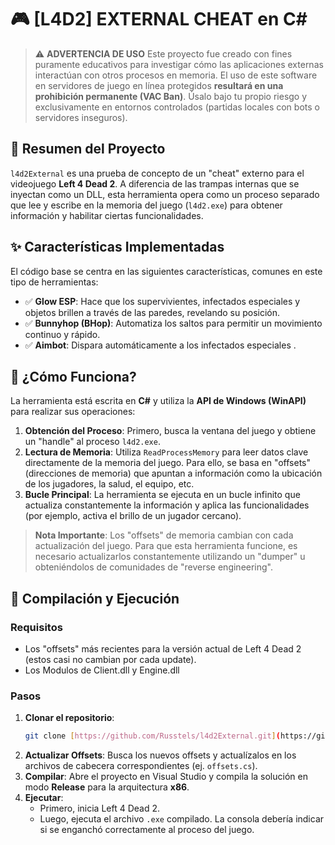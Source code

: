 # 🎮 [L4D2] EXTERNAL CHEAT en C#

> ⚠️ **ADVERTENCIA DE USO**
> Este proyecto fue creado con fines puramente educativos para investigar cómo las aplicaciones externas interactúan con otros procesos en memoria. El uso de este software en servidores de juego en línea protegidos **resultará en una prohibición permanente (VAC Ban)**. Úsalo bajo tu propio riesgo y exclusivamente en entornos controlados (partidas locales con bots o servidores inseguros).

## 🎯 Resumen del Proyecto

`l4d2External` es una prueba de concepto de un "cheat" externo para el videojuego **Left 4 Dead 2**. A diferencia de las trampas internas que se inyectan como un DLL, esta herramienta opera como un proceso separado que lee y escribe en la memoria del juego (`l4d2.exe`) para obtener información y habilitar ciertas funcionalidades.

## ✨ Características Implementadas

El código base se centra en las siguientes características, comunes en este tipo de herramientas:

* ✅ **Glow ESP**: Hace que los supervivientes, infectados especiales y objetos brillen a través de las paredes, revelando su posición.
* ✅ **Bunnyhop (BHop)**: Automatiza los saltos para permitir un movimiento continuo y rápido.
* ✅ **Aimbot**: Dispara automáticamente a los infectados especiales .

## 🧠 ¿Cómo Funciona?

La herramienta está escrita en **C#** y utiliza la **API de Windows (WinAPI)** para realizar sus operaciones:

1.  **Obtención del Proceso**: Primero, busca la ventana del juego y obtiene un "handle" al proceso `l4d2.exe`.
2.  **Lectura de Memoria**: Utiliza `ReadProcessMemory` para leer datos clave directamente de la memoria del juego. Para ello, se basa en "offsets" (direcciones de memoria) que apuntan a información como la ubicación de los jugadores, la salud, el equipo, etc.
3.  **Bucle Principal**: La herramienta se ejecuta en un bucle infinito que actualiza constantemente la información y aplica las funcionalidades (por ejemplo, activa el brillo de un jugador cercano).

> **Nota Importante**: Los "offsets" de memoria cambian con cada actualización del juego. Para que esta herramienta funcione, es necesario actualizarlos constantemente utilizando un "dumper" u obteniéndolos de comunidades de "reverse engineering".

## 🚀 Compilación y Ejecución

### Requisitos
* Los "offsets" más recientes para la versión actual de Left 4 Dead 2 (estos casi no cambian por cada update).
* Los Modulos de Client.dll y Engine.dll

### Pasos

1.  **Clonar el repositorio**:
    ```bash
    git clone [https://github.com/Russtels/l4d2External.git](https://github.com/Russtels/l4d2External.git)
    ```
2.  **Actualizar Offsets**: Busca los nuevos offsets y actualízalos en los archivos de cabecera correspondientes (ej. `offsets.cs`).
3.  **Compilar**: Abre el proyecto en Visual Studio y compila la solución en modo **Release** para la arquitectura **x86**.
4.  **Ejecutar**:
    * Primero, inicia Left 4 Dead 2.
    * Luego, ejecuta el archivo `.exe` compilado. La consola debería indicar si se enganchó correctamente al proceso del juego.

